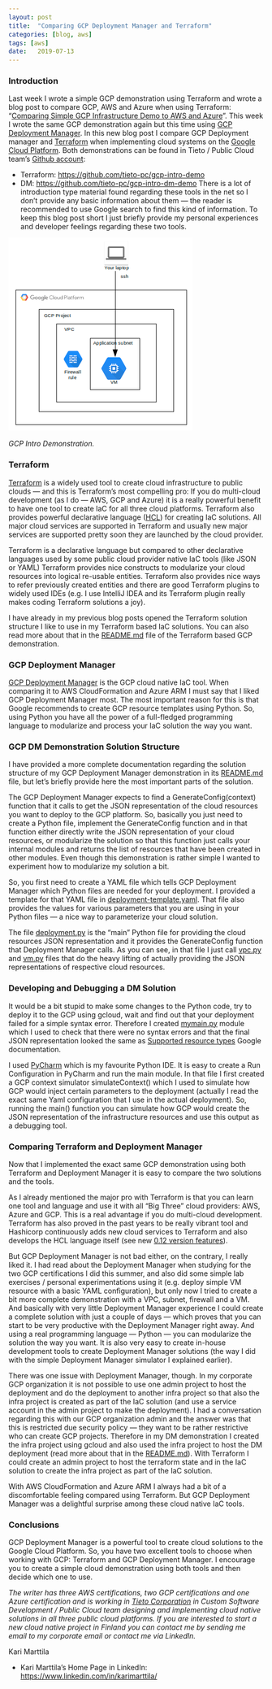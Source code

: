```yaml
---
layout:	post
title:	"Comparing GCP Deployment Manager and Terraform"
categories: [blog, aws]
tags: [aws]
date:	2019-07-13
---
```


### Introduction

Last week I wrote a simple GCP demonstration using Terraform and wrote a blog post to compare GCP, AWS and Azure when using Terraform: “[Comparing Simple GCP Infrastructure Demo to AWS and Azure](https://medium.com/@kari.marttila/comparing-simple-gcp-infrastructure-demo-to-aws-and-azure-abbbe8496d31)”. This week I wrote the same GCP demonstration again but this time using [GCP Deployment Manager](https://cloud.google.com/deployment-manager/). In this new blog post I compare GCP Deployment manager and [Terraform](https://www.terraform.io/) when implementing cloud systems on the [Google Cloud Platform](https://cloud.google.com/). Both demonstrations can be found in Tieto / Public Cloud team’s [Github account](https://github.com/tieto-pc):

* Terraform: <https://github.com/tieto-pc/gcp-intro-demo>
* DM: <https://github.com/tieto-pc/gcp-intro-dm-demo>
There is a lot of introduction type material found regarding these tools in the net so I don’t provide any basic information about them — the reader is recommended to use Google search to find this kind of information. To keep this blog post short I just briefly provide my personal experiences and developer feelings regarding these two tools.

![](/img/2019-07-13-comparing-gcp-deployment-manager-and-terraform_img_1.png)

*GCP Intro Demonstration.*

### Terraform

[Terraform](https://www.terraform.io/) is a widely used tool to create cloud infrastructure to public clouds — and this is Terraform’s most compelling pro: If you do multi-cloud development (as I do — AWS, GCP and Azure) it is a really powerful benefit to have one tool to create IaC for all three cloud platforms. Terraform also provides powerful declarative language ([HCL](https://github.com/hashicorp/hcl)) for creating IaC solutions. All major cloud services are supported in Terraform and usually new major services are supported pretty soon they are launched by the cloud provider.

Terraform is a declarative language but compared to other declarative languages used by some public cloud provider native IaC tools (like JSON or YAML) Terraform provides nice constructs to modularize your cloud resources into logical re-usable entities. Terraform also provides nice ways to refer previously created entities and there are good Terraform plugins to widely used IDEs (e.g. I use IntelliJ IDEA and its Terraform plugin really makes coding Terraform solutions a joy).

I have already in my previous blog posts opened the Terraform solution structure I like to use in my Terraform based IaC solutions. You can also read more about that in the [README.md](https://github.com/tieto-pc/gcp-intro-demo/blob/master/README.md) file of the Terraform based GCP demonstration.

### GCP Deployment Manager

[GCP Deployment Manager](https://cloud.google.com/deployment-manager/) is the GCP cloud native IaC tool. When comparing it to AWS CloudFormation and Azure ARM I must say that I liked GCP Deployment Manager most. The most important reason for this is that Google recommends to create GCP resource templates using Python. So, using Python you have all the power of a full-fledged programming language to modularize and process your IaC solution the way you want.

### GCP DM Demonstration Solution Structure

I have provided a more complete documentation regarding the solution structure of my GCP Deployment Manager demonstration in its [README.md](https://github.com/tieto-pc/gcp-intro-dm-demo/blob/master/README.md) file, but let’s briefly provide here the most important parts of the solution.

The GCP Deployment Manager expects to find a GenerateConfig(context) function that it calls to get the JSON representation of the cloud resources you want to deploy to the GCP platform. So, basically you just need to create a Python file, implement the GenerateConfig function and in that function either directly write the JSON representation of your cloud resources, or modularize the solution so that this function just calls your internal modules and returns the list of resources that have been created in other modules. Even though this demonstration is rather simple I wanted to experiment how to modularize my solution a bit.

So, you first need to create a YAML file which tells GCP Deployment Manager which Python files are needed for your deployment. I provided a template for that YAML file in [deployment-template.yaml](https://github.com/tieto-pc/gcp-intro-dm-demo/blob/master/dm/deployment-template.yaml). That file also provides the values for various parameters that you are using in your Python files — a nice way to parameterize your cloud solution.

The file [deployment.py](https://github.com/tieto-pc/gcp-intro-dm-demo/blob/master/dm/deployment.py) is the “main” Python file for providing the cloud resources JSON representation and it provides the GenerateConfig function that Deployment Manager calls. As you can see, in that file I just call [vpc.py](https://github.com/tieto-pc/gcp-intro-dm-demo/blob/master/dm/vpc.py) and [vm.py](https://github.com/tieto-pc/gcp-intro-dm-demo/blob/master/dm/vm.py) files that do the heavy lifting of actually providing the JSON representations of respective cloud resources.

### Developing and Debugging a DM Solution

It would be a bit stupid to make some changes to the Python code, try to deploy it to the GCP using gcloud, wait and find out that your deployment failed for a simple syntax error. Therefore I created [mymain.py](https://github.com/tieto-pc/gcp-intro-dm-demo/blob/master/dm/mymain.py) module which I used to check that there were no syntax errors and that the final JSON representation looked the same as [Supported resource types](https://cloud.google.com/deployment-manager/docs/configuration/supported-resource-types) Google documentation.

I used [PyCharm](https://www.jetbrains.com/pycharm/) which is my favourite Python IDE. It is easy to create a Run Configuration in PyCharm and run the main module. In that file I first created a GCP context simulator simulateContext() which I used to simulate how GCP would inject certain parameters to the deployment (actually I read the exact same Yaml configuration that I use in the actual deployment). So, running the main() function you can simulate how GCP would create the JSON representation of the infrastructure resources and use this output as a debugging tool.

### Comparing Terraform and Deployment Manager

Now that I implemented the exact same GCP demonstration using both Terraform and Deployment Manager it is easy to compare the two solutions and the tools.

As I already mentioned the major pro with Terraform is that you can learn one tool and language and use it with all “Big Three” cloud providers: AWS, Azure and GCP. This is a real advantage if you do multi-cloud development. Terraform has also proved in the past years to be really vibrant tool and Hashicorp continuously adds new cloud services to Terraform and also develops the HCL language itself (see new [0.12 version features](https://www.hashicorp.com/resources/introducing-terraform-0-12)).

But GCP Deployment Manager is not bad either, on the contrary, I really liked it. I had read about the Deployment Manager when studying for the two GCP certifications I did this summer, and also did some simple lab exercises / personal experimentations using it (e.g. deploy simple VM resource with a basic YAML configuration), but only now I tried to create a bit more complete demonstration with a VPC, subnet, firewall and a VM. And basically with very little Deployment Manager experience I could create a complete solution with just a couple of days — which proves that you can start to be very productive with the Deployment Manager right away. And using a real programming language — Python — you can modularize the solution the way you want. It is also very easy to create in-house development tools to create Deployment Manager solutions (the way I did with the simple Deployment Manager simulator I explained earlier).

There was one issue with Deployment Manager, though. In my corporate GCP organization it is not possible to use one admin project to host the deployment and do the deployment to another infra project so that also the infra project is created as part of the IaC solution (and use a service account in the admin project to make the deployment). I had a conversation regarding this with our GCP organization admin and the answer was that this is restricted due security policy — they want to be rather restrictive who can create GCP projects. Therefore in my DM demonstration I created the infra project using gcloud and also used the infra project to host the DM deployment (read more about that in the [README.md](https://github.com/tieto-pc/gcp-intro-dm-demo/blob/master/README.md)). With Terraform I could create an admin project to host the terraform state and in the IaC solution to create the infra project as part of the IaC solution.

With AWS CloudFormation and Azure ARM I always had a bit of a discomfortable feeling compared using Terraform. But GCP Deployment Manager was a delightful surprise among these cloud native IaC tools.

### Conclusions

GCP Deployment Manager is a powerful tool to create cloud solutions to the Google Cloud Platform. So, you have two excellent tools to choose when working with GCP: Terraform and GCP Deployment Manager. I encourage you to create a simple cloud demonstration using both tools and then decide which one to use.

*The writer has three AWS certifications, two GCP certifications and one Azure certification and is working in *[*Tieto Corporation*](https://www.tieto.com/)* in Custom Software Development / Public Cloud team designing and implementing cloud native solutions in all three public cloud platforms. If you are interested to start a new cloud native project in Finland you can contact me by sending me email to my corporate email or contact me via LinkedIn.*

Kari Marttila

* Kari Marttila’s Home Page in LinkedIn: <https://www.linkedin.com/in/karimarttila/>
  
